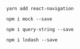 	yarn add react-navigation
	
    npm i mock --save

    npm i query-string --save
    
    npm i lodash --save